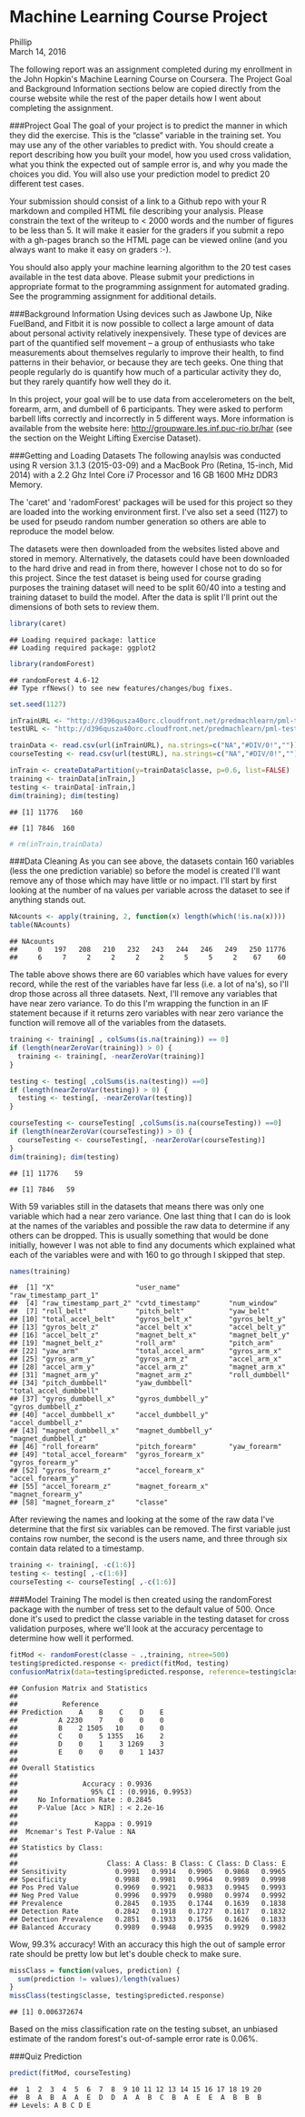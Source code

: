 # Machine Learning Course Project
Phillip  
March 14, 2016  



The following report was an assignment completed during my enrollment in the John Hopkin's Machine Learning Course on Coursera.  The Project Goal and Background Information sections below are copied directly from the course website while the rest of the paper details how I went about completing the assignment. 



###Project Goal
The goal of your project is to predict the manner in which they did the exercise. This is the “classe” variable in the training set. You may use any of the other variables to predict with. You should create a report describing how you built your model, how you used cross validation, what you think the expected out of sample error is, and why you made the choices you did. You will also use your prediction model to predict 20 different test cases.

Your submission should consist of a link to a Github repo with your R markdown and compiled HTML file describing your analysis. Please constrain the text of the writeup to < 2000 words and the number of figures to be less than 5. It will make it easier for the graders if you submit a repo with a gh-pages branch so the HTML page can be viewed online (and you always want to make it easy on graders :-).

You should also apply your machine learning algorithm to the 20 test cases available in the test data above. Please submit your predictions in appropriate format to the programming assignment for automated grading. See the programming assignment for additional details.



###Background Information
Using devices such as Jawbone Up, Nike FuelBand, and Fitbit it is now possible to collect a large amount of data about personal activity relatively inexpensively. These type of devices are part of the quantified self movement – a group of enthusiasts who take measurements about themselves regularly to improve their health, to find patterns in their behavior, or because they are tech geeks. One thing that people regularly do is quantify how much of a particular activity they do, but they rarely quantify how well they do it. 

In this project, your goal will be to use data from accelerometers on the belt, forearm, arm, and dumbell of 6 participants. They were asked to perform barbell lifts correctly and incorrectly in 5 different ways. More information is available from the website here: http://groupware.les.inf.puc-rio.br/har (see the section on the Weight Lifting Exercise Dataset).



###Getting and Loading Datasets 
The following anaylsis was conducted using R version 3.1.3 (2015-03-09) and a MacBook Pro (Retina, 15-inch, Mid 2014) with a 2.2 Ghz Intel Core i7 Processor and 16 GB 1600 MHz DDR3 Memory.  

The 'caret' and 'radomForest' packages will be used for this project so they are loaded into the working environment first.  I've also set a seed (1127) to be used for pseudo random number generation so others are able to reproduce the model below.  

The datasets were then downloaded from the websites listed above and stored in memory.  Alternatively, the datasets could have been downloaded to the hard drive and read in from there, however I chose not to do so for this project.  Since the test dataset is being used for course grading purposes the training dataset will need to be split 60/40 into a testing and training dataset to build the model.  After the data is split I'll print out the dimensions of both sets to review them.  
 
 

```r
library(caret)
```

```
## Loading required package: lattice
## Loading required package: ggplot2
```

```r
library(randomForest)
```

```
## randomForest 4.6-12
## Type rfNews() to see new features/changes/bug fixes.
```

```r
set.seed(1127)

inTrainURL <- "http://d396qusza40orc.cloudfront.net/predmachlearn/pml-training.csv"
testURL <- "http://d396qusza40orc.cloudfront.net/predmachlearn/pml-testing.csv"

trainData <- read.csv(url(inTrainURL), na.strings=c("NA","#DIV/0!",""))
courseTesting <- read.csv(url(testURL), na.strings=c("NA","#DIV/0!",""))

inTrain <- createDataPartition(y=trainData$classe, p=0.6, list=FALSE)
training <- trainData[inTrain,]
testing <- trainData[-inTrain,]
dim(training); dim(testing)
```

```
## [1] 11776   160
```

```
## [1] 7846  160
```

```r
# rm(inTrain,trainData)
```


###Data Cleaning
As you can see above, the datasets contain 160 variables (less the one prediction variable) so before the model is created I'll want remove any of those which may have little or no impact.  I'll start by first looking at the number of na values per variable across the dataset to see if anything stands out.    



```r
NAcounts <- apply(training, 2, function(x) length(which(!is.na(x))))
table(NAcounts)
```

```
## NAcounts
##     0   197   208   210   232   243   244   246   249   250 11776 
##     6     7     2     2     2     2     5     5     2    67    60
```

The table above shows there are 60 variables which have values for every record, while the rest of the variables have far less (i.e. a lot of na's), so I'll drop those across all three datasets. Next, I'll remove any variables that have near zero variance.  To do this I'm wrapping the function in an IF statement because if it returns zero variables with near zero variance the function will remove all of the variables from the datasets. 



```r
training <- training[ , colSums(is.na(training)) == 0]
if (length(nearZeroVar(training)) > 0) {
  training <- training[, -nearZeroVar(training)] 
}

testing <- testing[ ,colSums(is.na(testing)) ==0]
if (length(nearZeroVar(testing)) > 0) {
  testing <- testing[, -nearZeroVar(testing)] 
}

courseTesting <- courseTesting[ ,colSums(is.na(courseTesting)) ==0]
if (length(nearZeroVar(courseTesting)) > 0) {
  courseTesting <- courseTesting[, -nearZeroVar(courseTesting)] 
}
dim(training); dim(testing)
```

```
## [1] 11776    59
```

```
## [1] 7846   59
```

With 59 variables still in the datasets that means there was only one variable which had a near zero variance.  One last thing that I can do is look at the names of the variables and possible the raw data to determine if any others can be dropped.  This is usually something that would be done initially, however I was not able to find any documents which explained what each of the variables were and with 160 to go through I skipped that step.  



```r
names(training)
```

```
##  [1] "X"                    "user_name"            "raw_timestamp_part_1"
##  [4] "raw_timestamp_part_2" "cvtd_timestamp"       "num_window"          
##  [7] "roll_belt"            "pitch_belt"           "yaw_belt"            
## [10] "total_accel_belt"     "gyros_belt_x"         "gyros_belt_y"        
## [13] "gyros_belt_z"         "accel_belt_x"         "accel_belt_y"        
## [16] "accel_belt_z"         "magnet_belt_x"        "magnet_belt_y"       
## [19] "magnet_belt_z"        "roll_arm"             "pitch_arm"           
## [22] "yaw_arm"              "total_accel_arm"      "gyros_arm_x"         
## [25] "gyros_arm_y"          "gyros_arm_z"          "accel_arm_x"         
## [28] "accel_arm_y"          "accel_arm_z"          "magnet_arm_x"        
## [31] "magnet_arm_y"         "magnet_arm_z"         "roll_dumbbell"       
## [34] "pitch_dumbbell"       "yaw_dumbbell"         "total_accel_dumbbell"
## [37] "gyros_dumbbell_x"     "gyros_dumbbell_y"     "gyros_dumbbell_z"    
## [40] "accel_dumbbell_x"     "accel_dumbbell_y"     "accel_dumbbell_z"    
## [43] "magnet_dumbbell_x"    "magnet_dumbbell_y"    "magnet_dumbbell_z"   
## [46] "roll_forearm"         "pitch_forearm"        "yaw_forearm"         
## [49] "total_accel_forearm"  "gyros_forearm_x"      "gyros_forearm_y"     
## [52] "gyros_forearm_z"      "accel_forearm_x"      "accel_forearm_y"     
## [55] "accel_forearm_z"      "magnet_forearm_x"     "magnet_forearm_y"    
## [58] "magnet_forearm_z"     "classe"
```


After reviewing the names and looking at the some of the raw data I've determine that the first six variables can be removed.  The first variable just contains row number, the second is the users name, and three through six contain data related to a timestamp.



```r
training <- training[, -c(1:6)]  
testing <- testing[ ,-c(1:6)]
courseTesting <- courseTesting[ ,-c(1:6)]
```


###Model Training
The model is then created using the randomForest package with the number of tress set to the default value of 500.  Once done it's used to predict the classe variable in the testing dataset for cross validation purposes, where we'll look at the accuracy percentage to determine how well it performed.  



```r
fitMod <- randomForest(classe ~ .,training, ntree=500)
testing$predicted.response <- predict(fitMod, testing)
confusionMatrix(data=testing$predicted.response, reference=testing$classe, positive='yes')
```

```
## Confusion Matrix and Statistics
## 
##           Reference
## Prediction    A    B    C    D    E
##          A 2230    7    0    0    0
##          B    2 1505   10    0    0
##          C    0    5 1355   16    2
##          D    0    1    3 1269    3
##          E    0    0    0    1 1437
## 
## Overall Statistics
##                                           
##                Accuracy : 0.9936          
##                  95% CI : (0.9916, 0.9953)
##     No Information Rate : 0.2845          
##     P-Value [Acc > NIR] : < 2.2e-16       
##                                           
##                   Kappa : 0.9919          
##  Mcnemar's Test P-Value : NA              
## 
## Statistics by Class:
## 
##                      Class: A Class: B Class: C Class: D Class: E
## Sensitivity            0.9991   0.9914   0.9905   0.9868   0.9965
## Specificity            0.9988   0.9981   0.9964   0.9989   0.9998
## Pos Pred Value         0.9969   0.9921   0.9833   0.9945   0.9993
## Neg Pred Value         0.9996   0.9979   0.9980   0.9974   0.9992
## Prevalence             0.2845   0.1935   0.1744   0.1639   0.1838
## Detection Rate         0.2842   0.1918   0.1727   0.1617   0.1832
## Detection Prevalence   0.2851   0.1933   0.1756   0.1626   0.1833
## Balanced Accuracy      0.9989   0.9948   0.9935   0.9929   0.9982
```


Wow, 99.3% accuracy!  With an accuracy this high the out of sample error rate should be pretty low but let's double check to make sure. 



```r
missClass = function(values, prediction) {
  sum(prediction != values)/length(values)
}
missClass(testing$classe, testing$predicted.response)
```

```
## [1] 0.006372674
```

Based on the miss classification rate on the testing subset, an unbiased estimate of the random forest's out-of-sample error rate is 0.06%.


###Quiz Prediction

```r
predict(fitMod, courseTesting)
```

```
##  1  2  3  4  5  6  7  8  9 10 11 12 13 14 15 16 17 18 19 20 
##  B  A  B  A  A  E  D  D  A  A  B  C  B  A  E  E  A  B  B  B 
## Levels: A B C D E
```
